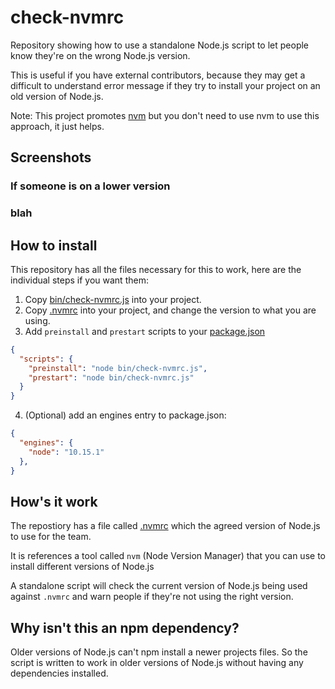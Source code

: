 # check-nvmrc

Repository showing how to use a standalone Node.js script to let people know they're on the wrong Node.js version.

This is useful if you have external contributors, because they may get a difficult to understand error message if they try to install your project on an old version of Node.js.

Note: This project promotes [nvm](https://github.com/nvm-sh/nvm) but you don't need to use nvm to use this approach, it just helps.

## Screenshots

### If someone is on a lower version

### blah

## How to install

This repository has all the files necessary for this to work, here are the individual steps if you want them:

1. Copy [bin/check-nvmrc.js](./bin/check-nvmrc.js) into your project.
2. Copy [.nvmrc](./.nvmrc) into your project, and change the version to what you are using.
3. Add `preinstall` and `prestart` scripts to your [package.json](./package.json)

```json
{
  "scripts": {
    "preinstall": "node bin/check-nvmrc.js",
    "prestart": "node bin/check-nvmrc.js"
  }
}
```


4. (Optional) add an engines entry to package.json:

```json
{
  "engines": {
    "node": "10.15.1"
  },
}
```

## How's it work
The repostiory has a file called [.nvmrc](./.nvmrc) which the agreed version of Node.js to use for the team.

It is references a tool called `nvm` (Node Version Manager) that you can use to install different versions of Node.js

A standalone script will check the current version of Node.js being used against `.nvmrc` and warn people if they're not using the right version.

## Why isn't this an npm dependency?

Older versions of Node.js can't npm install a newer projects files. So the script is written to work in older versions of Node.js without having any dependencies installed.
